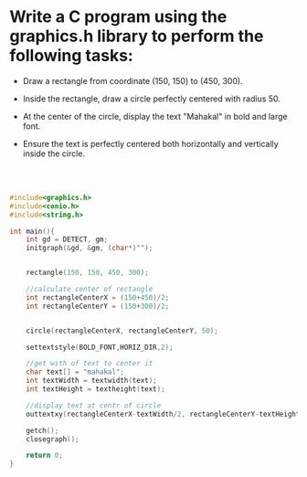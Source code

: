 # Write a C program using the graphics.h library to perform the following tasks:

* Draw a rectangle from coordinate (150, 150) to (450, 300).

* Inside the rectangle, draw a circle perfectly centered with radius 50.

* At the center of the circle, display the text "Mahakal" in bold and large font.

* Ensure the text is perfectly centered both horizontally and vertically inside the circle.

<br><br>

```c 
#include<graphics.h>
#include<conio.h>
#include<string.h>

int main(){
    int gd = DETECT, gm;
    initgraph(&gd, &gm, (char*)"");


    rectangle(150, 150, 450, 300);

    //calculate center of rectangle
    int rectangleCenterX = (150+450)/2;
    int rectangleCenterY = (150+300)/2;


    circle(rectangleCenterX, rectangleCenterY, 50);

    settextstyle(BOLD_FONT,HORIZ_DIR,2);

    //get with of text to center it
    char text[] = "mahakal";
    int textWidth = textwidth(text);
    int textHeight = textheight(text);

    //display text at centr of circle
    outtextxy(rectangleCenterX-textWidth/2, rectangleCenterY-textHeight/2, text);

    getch();
    closegraph();

    return 0;
}

```